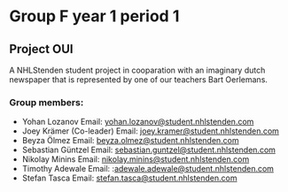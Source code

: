 # Group F year 1 period 1 

## Project OUI

A NHLStenden student project in cooparation with an imaginary dutch newspaper that is represented by one of our teachers Bart Oerlemans.

### Group members:
* Yohan Lozanov Email: yohan.lozanov@student.nhlstenden.com
* Joey Krämer (Co-leader) Email: joey.kramer@student.nhlstenden.com
* Beyza Ölmez  Email: beyza.olmez@student.nhlstenden.com
* Sebastian Güntzel Email: sebastian.guntzel@student.nhlstenden.com
* Nikolay Minins Email: nikolay.minins@student.nhlstenden.com
* Timothy Adewale Email: :adewale.adewale@student.nhlstenden.com
* Stefan Tasca Email: stefan.tasca@student.nhlstenden.com
